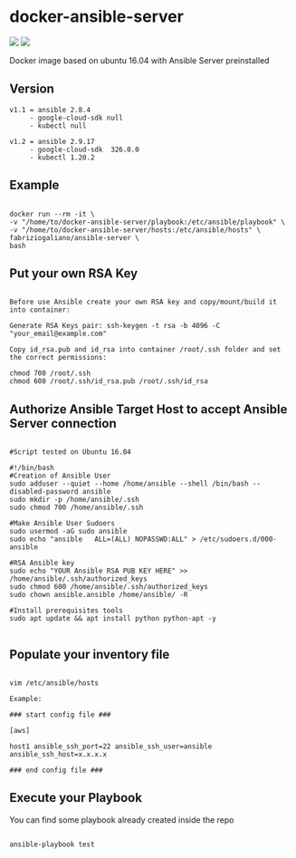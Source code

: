 # docker-ansible-server
[![](https://images.microbadger.com/badges/version/fabriziogaliano/ansible-server.svg)](https://microbadger.com/images/fabriziogaliano/ansible-server "Get your own version badge on microbadger.com") [![](https://images.microbadger.com/badges/image/fabriziogaliano/ansible-server.svg)](https://microbadger.com/images/fabriziogaliano/ansible-server "Get your own image badge on microbadger.com")

Docker image based on ubuntu 16.04 with Ansible Server preinstalled


## Version

```
v1.1 = ansible 2.8.4
     - google-cloud-sdk null
     - kubectl null

v1.2 = ansible 2.9.17
     - google-cloud-sdk  326.0.0
     - kubectl 1.20.2
```

## Example

```

docker run --rm -it \
-v "/home/to/docker-ansible-server/playbook:/etc/ansible/playbook" \
-v "/home/to/docker-ansible-server/hosts:/etc/ansible/hosts" \
fabriziogaliano/ansible-server \
bash

```

## Put your own RSA Key

```

Before use Ansible create your own RSA key and copy/mount/build it into container:

Generate RSA Keys pair: ssh-keygen -t rsa -b 4096 -C "your_email@example.com"

Copy id_rsa.pub and id_rsa into container /root/.ssh folder and set the correct permissions:

chmod 700 /root/.ssh
chmod 600 /root/.ssh/id_rsa.pub /root/.ssh/id_rsa

```

## Authorize Ansible Target Host to accept Ansible Server connection

```

#Script tested on Ubuntu 16.04

#!/bin/bash
#Creation of Ansible User
sudo adduser --quiet --home /home/ansible --shell /bin/bash --disabled-password ansible
sudo mkdir -p /home/ansible/.ssh
sudo chmod 700 /home/ansible/.ssh

#Make Ansible User Sudoers
sudo usermod -aG sudo ansible
sudo echo "ansible   ALL=(ALL) NOPASSWD:ALL" > /etc/sudoers.d/000-ansible

#RSA Ansible key
sudo echo "YOUR Ansible RSA PUB KEY HERE" >> /home/ansible/.ssh/authorized_keys
sudo chmod 600 /home/ansible/.ssh/authorized_keys
sudo chown ansible.ansible /home/ansible/ -R

#Install prerequisites tools
sudo apt update && apt install python python-apt -y


```


## Populate your inventory file

```

vim /etc/ansible/hosts

Example: 

### start config file ###

[aws]

host1 ansible_ssh_port=22 ansible_ssh_user=ansible ansible_ssh_host=x.x.x.x

### end config file ###

```

## Execute your Playbook
You can find some playbook already created inside the repo

```

ansible-playbook test

```
